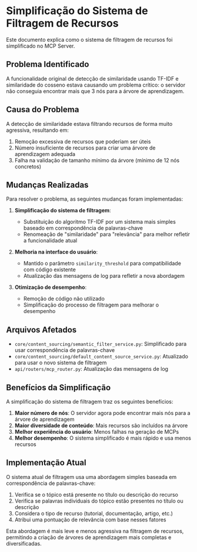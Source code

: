 # Simplificação do Sistema de Filtragem de Recursos

Este documento explica como o sistema de filtragem de recursos foi simplificado no MCP Server.

## Problema Identificado

A funcionalidade original de detecção de similaridade usando TF-IDF e similaridade do cosseno estava causando um problema crítico: o servidor não conseguia encontrar mais que 3 nós para a árvore de aprendizagem.

## Causa do Problema

A detecção de similaridade estava filtrando recursos de forma muito agressiva, resultando em:

1. Remoção excessiva de recursos que poderiam ser úteis
2. Número insuficiente de recursos para criar uma árvore de aprendizagem adequada
3. Falha na validação de tamanho mínimo da árvore (mínimo de 12 nós concretos)

## Mudanças Realizadas

Para resolver o problema, as seguintes mudanças foram implementadas:

1. **Simplificação do sistema de filtragem**:

   - Substituição do algoritmo TF-IDF por um sistema mais simples baseado em correspondência de palavras-chave
   - Renomeação de "similaridade" para "relevância" para melhor refletir a funcionalidade atual

2. **Melhoria na interface do usuário**:

   - Mantido o parâmetro `similarity_threshold` para compatibilidade com código existente
   - Atualização das mensagens de log para refletir a nova abordagem

3. **Otimização de desempenho**:
   - Remoção de código não utilizado
   - Simplificação do processo de filtragem para melhorar o desempenho

## Arquivos Afetados

- `core/content_sourcing/semantic_filter_service.py`: Simplificado para usar correspondência de palavras-chave
- `core/content_sourcing/default_content_source_service.py`: Atualizado para usar o novo sistema de filtragem
- `api/routers/mcp_router.py`: Atualização das mensagens de log

## Benefícios da Simplificação

A simplificação do sistema de filtragem traz os seguintes benefícios:

1. **Maior número de nós**: O servidor agora pode encontrar mais nós para a árvore de aprendizagem
2. **Maior diversidade de conteúdo**: Mais recursos são incluídos na árvore
3. **Melhor experiência do usuário**: Menos falhas na geração de MCPs
4. **Melhor desempenho**: O sistema simplificado é mais rápido e usa menos recursos

## Implementação Atual

O sistema atual de filtragem usa uma abordagem simples baseada em correspondência de palavras-chave:

1. Verifica se o tópico está presente no título ou descrição do recurso
2. Verifica se palavras individuais do tópico estão presentes no título ou descrição
3. Considera o tipo de recurso (tutorial, documentação, artigo, etc.)
4. Atribui uma pontuação de relevância com base nesses fatores

Esta abordagem é mais leve e menos agressiva na filtragem de recursos, permitindo a criação de árvores de aprendizagem mais completas e diversificadas.
